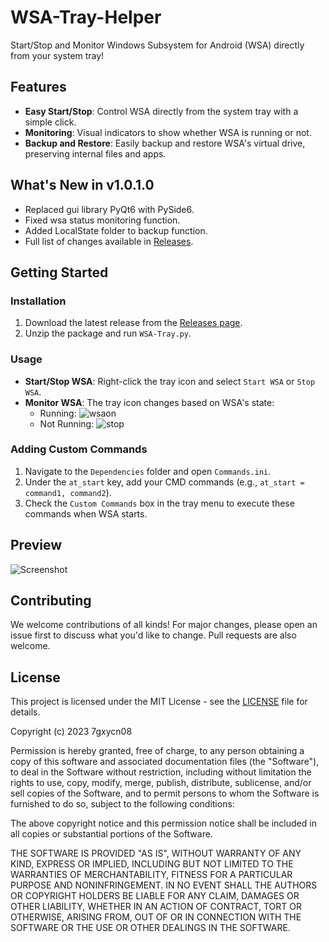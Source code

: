 # WSA-Tray-Helper

Start/Stop and Monitor Windows Subsystem for Android (WSA) directly from your system tray!

## Features

- **Easy Start/Stop**: Control WSA directly from the system tray with a simple click.
- **Monitoring**: Visual indicators to show whether WSA is running or not.
- **Backup and Restore**: Easily backup and restore WSA's virtual drive, preserving internal files and apps.

## What's New in v1.0.1.0

- Replaced gui library PyQt6 with PySide6.
- Fixed wsa status monitoring function.
- Added LocalState folder to backup function.
- Full list of changes available in [Releases](https://github.com/7gxycn08/WSA-Tray-Helper/releases/tag/v1.0.1.1).

## Getting Started

### Installation

1. Download the latest release from the [Releases page](https://github.com/7gxycn08/WSA-Tray-Helper/releases).
2. Unzip the package and run `WSA-Tray.py`.

### Usage

- **Start/Stop WSA**: Right-click the tray icon and select `Start WSA` or `Stop WSA`.
- **Monitor WSA**: The tray icon changes based on WSA's state:
  - Running: ![wsaon](https://github.com/7gxycn08/WSA-Tray-Helper/assets/121936658/36ecc638-4fc4-4327-b458-91caa27ebd4c)
  - Not Running: ![stop](https://github.com/7gxycn08/WSA-Tray-Helper/assets/121936658/6fe31d62-831a-425e-85ab-518bfb40789e)

### Adding Custom Commands

1. Navigate to the `Dependencies` folder and open `Commands.ini`.
2. Under the `at_start` key, add your CMD commands (e.g., `at_start = command1, command2`).
3. Check the `Custom Commands` box in the tray menu to execute these commands when WSA starts.

## Preview

![Screenshot](https://github.com/7gxycn08/WSA-Tray-Helper/assets/121936658/407b6036-5cb5-4b1f-9737-f69b2324f29d)

## Contributing

We welcome contributions of all kinds! For major changes, please open an issue first to discuss what you'd like to change. Pull requests are also welcome.

## License

This project is licensed under the MIT License - see the [LICENSE](LICENSE) file for details.

Copyright (c) 2023 7gxycn08

Permission is hereby granted, free of charge, to any person obtaining a copy of this software and associated documentation files (the "Software"), to deal in the Software without restriction, including without limitation the rights to use, copy, modify, merge, publish, distribute, sublicense, and/or sell copies of the Software, and to permit persons to whom the Software is furnished to do so, subject to the following conditions:

The above copyright notice and this permission notice shall be included in all copies or substantial portions of the Software.

THE SOFTWARE IS PROVIDED "AS IS", WITHOUT WARRANTY OF ANY KIND, EXPRESS OR IMPLIED, INCLUDING BUT NOT LIMITED TO THE WARRANTIES OF MERCHANTABILITY, FITNESS FOR A PARTICULAR PURPOSE AND NONINFRINGEMENT. IN NO EVENT SHALL THE AUTHORS OR COPYRIGHT HOLDERS BE LIABLE FOR ANY CLAIM, DAMAGES OR OTHER LIABILITY, WHETHER IN AN ACTION OF CONTRACT, TORT OR OTHERWISE, ARISING FROM, OUT OF OR IN CONNECTION WITH THE SOFTWARE OR THE USE OR OTHER DEALINGS IN THE SOFTWARE.
